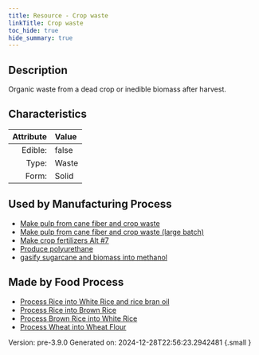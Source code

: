 ```yaml
---
title: Resource - Crop waste
linkTitle: Crop waste
toc_hide: true
hide_summary: true
---
```


## Description
Organic waste from a dead crop or inedible biomass after harvest. 

## Characteristics

| Attribute      | Value |
|--------:|:------|
|Edible:|false|
|Type:|Waste|
|Form:|Solid|
 

## Used by Manufacturing Process

- [Make pulp from cane fiber and crop waste](/docs/definitions/process/make-pulp-from-cane-fiber-and-crop-waste)
- [Make pulp from cane fiber and crop waste (large batch)](/docs/definitions/process/make-pulp-from-cane-fiber-and-crop-waste--large-batch-)
- [Make crop fertilizers Alt #7](/docs/definitions/process/make-crop-fertilizers-alt--7)
- [Produce polyurethane](/docs/definitions/process/produce-polyurethane)
- [gasify sugarcane and biomass into methanol](/docs/definitions/process/gasify-sugarcane-and-biomass-into-methanol)


## Made by Food Process

- [Process Rice into White Rice and rice bran oil](/docs/definitions/food/process-rice-into-white-rice-and-rice-bran-oil)
- [Process Rice into Brown Rice](/docs/definitions/food/process-rice-into-brown-rice)
- [Process Brown Rice into White Rice](/docs/definitions/food/process-brown-rice-into-white-rice)
- [Process Wheat into Wheat Flour](/docs/definitions/food/process-wheat-into-wheat-flour)

    

Version: pre-3.9.0 Generated on: 2024-12-28T22:56:23.2942481
{.small }
